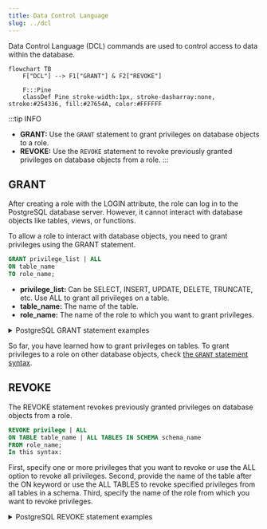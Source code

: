 ```yaml
---
title: Data Control Language
slug: ../dcl
---
```


Data Control Language (DCL) commands are used to control access to data within the database.

```mermaid
flowchart TB
    F["DCL"] --> F1["GRANT"] & F2["REVOKE"]

    F:::Pine
    classDef Pine stroke-width:1px, stroke-dasharray:none, stroke:#254336, fill:#27654A, color:#FFFFFF
```

:::tip INFO

- **GRANT:** Use the `GRANT` statement to grant privileges on database objects to a role.
- **REVOKE:** Use the `REVOKE` statement to revoke previously granted privileges on database objects from a role.
  :::

## GRANT

After creating a role with the LOGIN attribute, the role can log in to the PostgreSQL database server. However, it cannot interact with database objects like tables, views, or functions.

To allow a role to interact with database objects, you need to grant privileges using the GRANT statement.

```sql title="Syntax:"
GRANT privilege_list | ALL
ON table_name
TO role_name;
```

- **privilege_list:** Can be SELECT, INSERT, UPDATE, DELETE, TRUNCATE, etc. Use ALL to grant all privileges on a table.
- **table_name:** The name of the table.
- **role_name:** The name of the role to which you want to grant privileges.

<details>
<summary>PostgreSQL GRANT statement examples</summary>

First, use the `postgres` user to connect to the PostgreSQL server using any client tool of your choice, for example, psql:

```bash
psql -U postgres
```

Second, create a new user role called `joe` that can log in to the PostgreSQL server:

```
create role joe
login
password 'YourPassword';
```

Replace the `YourPassword` with the one you want.

Third, [create a new table](ddl/table#create-table) called `candidates`:

```sql
create table candidates (
    candidate_id int generated always as identity,
    first_name varchar(100) not null,
    last_name varchar(100) not null,
    email varchar(255) not null unique,
    phone varchar(25) not null,
    primary key(candidate_id)
);
```

Fourth, use the role `joe` to log in to the PostgreSQL server in a separate session.

Fifth, attempt to select data from the `candidates` table from the `joe`‘s session:

```sql
SELECT * FROM candidates;
```

PostgreSQL issued an error:

```sql
ERROR:  permission denied for table candidates
```

The output indicates that the role joe does not have the privilege of retrieving data from the `candidates` table.

To grant the `SELECT` privilege on the `candidates` table to the role `joe`, you execute the following `GRANT` statement in the `postgres`‘ session:

```sql
GRANT SELECT
ON candidates
TO joe;
```

Sixth, execute the `SELECT` statement from the `joe`‘s session:

```sql
SELECT * FROM candidates;
```

PostgreSQL returns an empty result set instead of an error.

Seventh, execute the following [`INSERT`](dml/table#insert) statement:

```sql
INSERT INTO candidates(first_name, last_name, email, phone)
VALUES('Joe','Com','[[email protected]](../cdn-cgi/l/email-protection.html)','408-111-2222');
```

PostgreSQL issued the following error because `joe` does not have the `INSERT` privilege on the `candidates` table:

```sql
ERROR:  permission denied for table candidates
```

Eighth, grant `INSERT`, `UPDATE`, and `DELETE` privileges on the `candidates` table to the role `joe`:

```sql
GRANT INSERT, UPDATE, DELETE
ON candidates
TO joe;
```

Ninth, execute the `INSERT` statement again from the `joe`‘s session:

```sql
INSERT INTO candidates(first_name, last_name, email, phone)
VALUES('Joe','Com','[[email protected]](../cdn-cgi/l/email-protection.html)','408-111-2222');
```

Now, `joe` can insert data into the `candidates` table. Additionally, it can update or delete data from the table.

**Let’s take some more examples of using the `GRANT` statement.**

<details>
<summary>Grant all privileges on a table to a role</summary>

The following statement grants all privileges on the `candidates` table to the role `joe`:

```sql
GRANT ALL
ON candidates
TO joe;
```

</details>

<details>
<summary>Grant all privileges on all tables in a schema to a role</summary>

The following statement grants all privileges on all tables in the `public` schema of the `dvdrental` sample database to the role `joe`:

```sql
GRANT ALL
ON ALL TABLES
IN SCHEMA "public"
TO joe;
```

</details>

<details>
<summary>Grant SELECT on all tables</summary>

Sometimes, you want to create a readonly role that can only select data from all tables in a specified schema.

To do that, you can grant the `SELECT` privilege on all tables in the `public` schema like this:

```sql
GRANT SELECT
ON ALL TABLES
IN SCHEMA "public"
TO reader;
```

</details>

</details>

So far, you have learned how to grant privileges on tables. To grant privileges to a role on other database objects, check [the `GRANT` statement syntax](https://www.postgresql.org/docs/current/sql-grant.html).

## REVOKE

The REVOKE statement revokes previously granted privileges on database objects from a role.

```sql title="Syntax:"
REVOKE privilege | ALL
ON TABLE table_name | ALL TABLES IN SCHEMA schema_name
FROM role_name;
In this syntax:
```

First, specify one or more privileges that you want to revoke or use the ALL option to revoke all privileges.
Second, provide the name of the table after the ON keyword or use the ALL TABLES to revoke specified privileges from all tables in a schema.
Third, specify the name of the role from which you want to revoke privileges.

<details>
<summary>PostgreSQL REVOKE statement examples</summary>

<details>
<summary>Step 1\. Create a role and grant privileges</summary>

First, use the `postgres` user to log in to the `dvdrental` [sample database](../postgresql-getting-started/postgresql-sample-database):

```bash
psql -U postgres -d dvdrental
```

Second, [create a new role](postgresql-roles) called `jim` with the `LOGIN` and `PASSWORD` attributes:

```sql
CREATE ROLE jim LOGIN PASSWORD 'YourPassword';
```

Replace the `YourPassword` with the one you want.

Third, grant all privileges to the role `jim` on the `film` table:

```sql
GRANT ALL ON film TO jim;
```

Finally, grant the `SELECT` privilege on the `actor` table to the role `jim`:

```sql
GRANT SELECT ON actor TO jim;
```

</details>

<details>
<summary>Step 2\. Revoke privileges from a role</summary>

To revoke the `SELECT` privilege on the `actor` table from the role `jim`, you use the following statement:

```sql
REVOKE SELECT ON actor FROM jim;
```

To revoke all privileges on the `film` table from the role `jim`, you use `REVOKE` statement with the `ALL` option like this:

```sql
REVOKE ALL ON film FROM jim;
```

</details>

</details>
